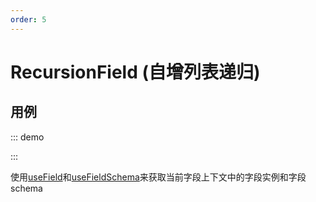 ```yaml
---
order: 5
---
```


# RecursionField (自增列表递归)

## 用例

::: demo
<template>
  <FormProvider :form="form">
    <SchemaField>
      <SchemaArrayField name="custom" x-component="ArrayItems">
        <SchemaObjectField>
          <SchemaStringField name="input" x-component="Input" />
        </SchemaObjectField>
      </SchemaArrayField>
    </SchemaField>
  </FormProvider>
</template>

<script>
import { defineComponent, h } from '@vue/composition-api'
// or "import { defineComponent, h } from 'vue'" if using vue3
import { Input, Button, Space } from 'ant-design-vue';
import { createForm } from '@formily/core'
import { FormProvider, createSchemaField, RecursionField, defineObservableComponent, useField, useFieldSchema, observer } from '@formily/vue'
import 'ant-design-vue/dist/antd.css';

const ArrayItems = observer(defineComponent({
  props: ['value', 'disabled', 'readOnly'],
  setup (props) {
    const field = useField()
    const schema = useFieldSchema()

    return () => {
      const items = props.value?.map((item, index) => {
        return h('div', { key: item.id, style: { marginBottom: '10px' } }, [
          h(Space, [
            // params of render function is different in vue3
            h(RecursionField, { props: { schema: schema.items, name: index } }),
            h(Button, { on: { click: () => field.remove(index) } }, ['Remove']),
          ])
        ])
      })
      const button = h(Button, { on: { click: () => field.push({ id: Date.now() }) } }, ['Add'])
      return h('div', [items, button])
    }
  },
}))

const { SchemaField, SchemaStringField, SchemaArrayField, SchemaObjectField } = createSchemaField({
  components: {
    ArrayItems,
    Input,
  },
})

export default {
  components: { FormProvider, SchemaField, SchemaStringField, SchemaArrayField, SchemaObjectField },
  data() {
    return {
      form: createForm()
    }
  }
}
</script>

:::

使用[useField](/api/hooks/useField)和[useFieldSchema](/api/shared/use-field-schema)来获取当前字段上下文中的字段实例和字段 schema
